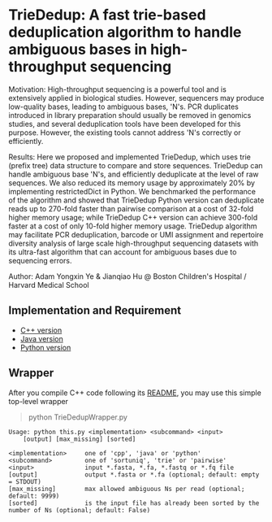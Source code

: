 # TrieDedup: A fast trie-based deduplication algorithm to handle ambiguous bases in high-throughput sequencing

Motivation: High-throughput sequencing is a powerful tool and is extensively applied in biological studies. However, sequencers may produce low-quality bases, leading to ambiguous bases, 'N's. PCR duplicates introduced in library preparation should usually be removed in genomics studies, and several deduplication tools have been developed for this purpose. However, the existing tools cannot address 'N's correctly or efficiently.

Results: Here we proposed and implemented TrieDedup, which uses trie (prefix tree) data structure to compare and store sequences. TrieDedup can handle ambiguous base 'N's, and efficiently deduplicate at the level of raw sequences. We also reduced its memory usage by approximately 20% by implementing restrictedDict in Python. We benchmarked the performance of the algorithm and showed that TrieDedup Python version can deduplicate reads up to 270-fold faster than pairwise comparison at a cost of 32-fold higher memory usage; while TrieDedup C++ version can achieve 300-fold faster at a cost of only 10-fold higher memory usage. TrieDedup algorithm may facilitate PCR deduplication, barcode or UMI assignment and repertoire diversity analysis of large scale high-throughput sequencing datasets with its ultra-fast algorithm that can account for ambiguous bases due to sequencing errors.

Author: Adam Yongxin Ye & Jianqiao Hu @ Boston Children's Hospital / Harvard Medical School


## Implementation and Requirement

- [C++ version](https://github.com/lolrenceH/TrieDedup/tree/master/Cpp)
- [Java version](https://github.com/lolrenceH/TrieDedup/tree/master/Java)
- [Python version](https://github.com/lolrenceH/TrieDedup/tree/master/Python)


## Wrapper

After you compile C++ code following its [README](https://github.com/lolrenceH/TrieDedup/tree/master/Cpp), you may use this simple top-level wrapper

> python TrieDedupWrapper.py
```
Usage: python this.py <implementation> <subcommand> <input>
	[output] [max_missing] [sorted]

<implementation>	 one of 'cpp', 'java' or 'python'
<subcommand>    	 one of 'sortuniq', 'trie' or 'pairwise'
<input>         	 input *.fasta, *.fa, *.fastq or *.fq file
[output]        	 output *.fasta or *.fa (optional; default: empty = STDOUT)
[max_missing]   	 max allowed ambiguous Ns per read (optional; default: 9999)
[sorted]        	 is the input file has already been sorted by the number of Ns (optional; default: False)
```
